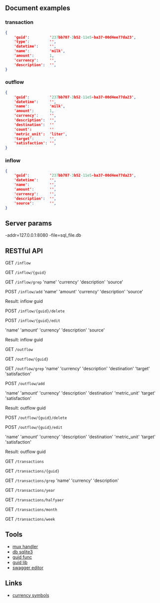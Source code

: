 
Document examples
-----------------

### transaction ###

```json
{
    'guid':         '237bb707-3b52-11e5-ba37-00d4ee77da23',
    'type':         '',
    'datetime':     '',
    'name':         'milk',
    'amount':       1,
    'currency':     '',
    'description':  '',
}
```

### outflow ###

```json
{
    'guid':         '237bb707-3b52-11e5-ba37-00d4ee77da23',
    'datetime':     '',
    'name':         'milk',
    'amount':       1,
    'currency':     '',
    'description':  '',
    'destination':  ''
    'count':        ''
    'metric_unit':  'liter',
    'target':       '',
    'satisfaction': '',
}
```

### inflow ###

```json
{
    'guid':         '237bb707-3b52-11e5-ba37-00d4ee77da23',
    'datetime':     '',
    'name':         '',
    'amount':       '',
    'currency':     '',
    'description':  '',
    'source':       '',
}
```

Server params
-------------

-addr=127.0.0.1:8080
-file=sql_file.db

RESTful API
-----------


GET `/inflow`


GET `/inflow/{guid}`


GET `/inflow/grep`
'name'
'currency'
'description'
'source'

POST `/inflow/add`
'name'
'amount'
'currency'
'description'
'source'

Result: inflow guid


POST `/inflow/{guid}/delete`


POST `/inflow/{guid}/edit`

'name'
'amount'
'currency'
'description'
'source'

Result: inflow guid


GET `/outflow`


GET `/outflow/{guid}`


GET `/outflow/grep`
'name'
'currency'
'description'
'destination'
'target'
'satisfaction'


POST `/outflow/add`

'name'
'amount'
'currency'
'description'
'destination'
'metric_unit'
'target'
'satisfaction'

Result: outflow guid


POST `/outflow/{guid}/delete`


POST `/outflow/{guid}/edit`

'name'
'amount'
'currency'
'description'
'destination'
'metric_unit'
'target'
'satisfaction'

Result: outflow guid


GET `/transactions`


GET `/transactions/{guid}`


GET `/transactions/grep`
'name'
'currency'
'description'


GET `/transactions/year`


GET `/transactions/halfyaer`


GET `/transactions/month`


GET `/transactions/week`




Tools
-----

- [mux handler](github.com/gorilla/mux)
- [db sqlite3](github.com/mattn/go-sqlite3)
- [guid func](http://play.golang.org/p/4FkNSiUDMg)
- [guid lib](github.com/satori/go.uuid)
- [swagger editor](http://swagger.io/swagger-editor/)

Links
-----

- [currency symbols](http://www.currencysymbols.in/)
